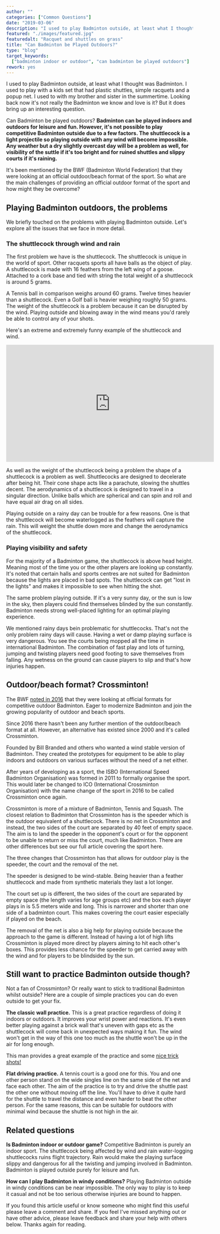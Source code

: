```yaml
---
author: ""
categories: ["Common Questions"]
date: "2019-03-06"
description: "I used to play Badminton outside, at least what I thought was Badminton. I used to play with a kids set that had plastic shuttles, simple racquets and a popup net. I used to with my brother and sister in the summertime. Looking back now it's not really the Badminton we know and love is it? But it does bring up an interesting question. Can Badminton be played outdoors?"
featured: "./images/featured.jpg"
featuredalt: "Racquet and shuttles on grass"
title: "Can Badminton be Played Outdoors?"
type: "blog"
target_keywords:
  ["badminton indoor or outdoor", "can badminton be played outdoors"]
rework: yes
---
```


I used to play Badminton outside, at least what I thought was Badminton. I used to play with a kids set that had plastic shuttles, simple racquets and a popup net. I used to with my brother and sister in the summertime. Looking back now it's not really the Badminton we know and love is it? But it does bring up an interesting question.

Can Badminton be played outdoors? **Badminton can be played indoors and outdoors for leisure and fun. However, it's not possible to play competitive Badminton outside due to a few factors. The shuttlecock is a light projectile so playing outside with any wind will become impossible. Any weather but a dry slightly overcast day will be a problem as well, for visibility of the suttle if it's too bright and for ruined shuttles and slippy courts if it's raining.**

It's been mentioned by the BWF (Badminton World Federation) that they were looking at an official outdoor/beach format of the sport. So what are the main challenges of providing an official outdoor format of the sport and how might they be overcome?

## Playing Badminton outdoors, the problems

We briefly touched on the problems with playing Badminton outside. Let's explore all the issues that we face in more detail.

### The shuttlecock through wind and rain

The first problem we have is the shuttlecock. The shuttlecock is unique in the world of sport. Other racquets sports all have balls as the object of play. A shuttlecock is made with 16 feathers from the left wing of a goose. Attached to a cork base and tied with string the total weight of a shuttlecock is around 5 grams.

A Tennis ball in comparison weighs around 60 grams. Twelve times heavier than a shuttlecock. Even a Golf ball is heavier weighing roughly 50 grams. The weight of the shuttlecock is a problem because it can be disrupted by the wind. Playing outside and blowing away in the wind means you'd rarely be able to control any of your shots.

Here's an extreme and extremely funny example of the shuttlecock and wind.

<iframe width="560" height="315" src="https://www.youtube.com/embed/AD0dID7T4f8" frameborder="0" allow="accelerometer; autoplay; encrypted-media; gyroscope; picture-in-picture" allowfullscreen></iframe>

As well as the weight of the shuttlecock being a problem the shape of a shuttlecock is a problem as well. Shuttlecocks are designed to decelerate after being hit. Their cone shape acts like a parachute, slowing the shuttles decent. The aerodynamics of a shuttlecock is designed to travel in a singular direction. Unlike balls which are spherical and can spin and roll and have equal air drag on all sides.

Playing outside on a rainy day can be trouble for a few reasons. One is that the shuttlecock will become waterlogged as the feathers will capture the rain. This will weight the shuttle down more and change the aerodynamics of the shuttlecock.

### Playing visibility and safety

For the majority of a Badminton game, the shuttlecock is above head height. Meaning most of the time you or the other players are looking up constantly. It's noted that certain halls and sports centres are not suited for Badminton because the lights are placed in bad spots. The shuttlecock can get "lost in the lights" and makes it impossible to see when hitting the shot.

The same problem playing outside. If it's a very sunny day, or the sun is low in the sky, then players could find themselves blinded by the sun constantly. Badminton needs strong well-placed lighting for an optimal playing experience.

We mentioned rainy days bein problematic for shuttlecocks. That's not the only problem rainy days will cause. Having a wet or damp playing surface is very dangerous. You see the courts being mopped all the time in international Badminton. The combination of fast play and lots of turning, jumping and twisting players need good footing to save themselves from falling. Any wetness on the ground can cause players to slip and that's how injuries happen.

## Outdoor/beach format? Crossminton!

The BWF [noted in 2016](https://bwfbadminton.com/news-single/2016/07/14/bwf-to-explore-outdoor-and-online-options/) that they were looking at official formats for competitive outdoor Badminton. Eager to modernize Badminton and join the growing popularity of outdoor and beach sports.

Since 2016 there hasn't been any further mention of the outdoor/beach format at all. However, an alternative has existed since 2000 and it's called Crossminton.

Founded by Bill Branded and others who wanted a wind stable version of Badminton. They created the prototypes for equipment to be able to play indoors and outdoors on various surfaces without the need of a net either.

After years of developing as a sport, the ISBO (International Speed Badminton Organisation) was formed in 2011 to formally organise the sport. This would later be changed to ICO (International Crossminton Organisation) with the name change of the sport in 2016 to be called Crossminton once again.

Crossminton is more of a mixture of Badminton, Tennis and Squash. The closest relation to Badminton that Crossminton has is the speeder which is the outdoor equivalent of a shuttlecock. There is no net in Crossminton and instead, the two sides of the court are separated by 40 feet of empty space. The aim is to land the speeder in the opponent's court or for the opponent to be unable to return or miss the court, much like Badminton. There are other differences but see our full article covering the sport here.

The three changes that Crossminton has that allows for outdoor play is the speeder, the court and the removal of the net.

The speeder is designed to be wind-stable. Being heavier than a feather shuttlecock and made from synthetic materials they last a lot longer.

The court set up is different, the two sides of the court are separated by empty space (the length varies for age groups etc) and the box each player plays in is 5.5 meters wide and long. This is narrower and shorter than one side of a badminton court. This makes covering the court easier especially if played on the beach.

The removal of the net is also a big help for playing outside because the approach to the game is different. Instead of having a lot of high lifts Crossminton is played more direct by players aiming to hit each other's boxes. This provides less chance for the speeder to get carried away with the wind and for players to be blindsided by the sun.

## Still want to practice Badminton outside though?

Not a fan of Crossminton? Or really want to stick to traditional Badminton whilst outside? Here are a couple of simple practices you can do even outside to get your fix.

**The classic wall practice.** This is a great practice regardless of doing it indoors or outdoors. It improves your wrist power and reactions. It's even better playing against a brick wall that's uneven with gaps etc as the shuttlecock will come back in unexpected ways making it fun. The wind won't get in the way of this one too much as the shuttle won't be up in the air for long enough.

This man provides a great example of the practice and some [nice trick shots!](https://www.facebook.com/467332073676691/videos/404575113647138/)

**Flat driving practice.** A tennis court is a good one for this. You and one other person stand on the wide singles line on the same side of the net and face each other. The aim of the practice is to try and drive the shuttle past the other one without moving off the line. You'll have to drive it quite hard for the shuttle to travel the distance and even harder to beat the other person. For the same reasons, this can be suitable for outdoors with minimal wind because the shuttle is not high in the air.

## Related questions

**Is Badminton indoor or outdoor game?** Competitive Badminton is purely an indoor sport. The shuttlecock being affected by wind and rain water-logging shuttlecocks ruins flight trajectory. Rain would make the playing surface slippy and dangerous for all the twisting and jumping involved in Badminton. Badminton is played outside purely for leisure and fun.

**How can I play Badminton in windy conditions?** Playing Badminton outside in windy conditions can be near impossible. The only way to play is to keep it casual and not be too serious otherwise injuries are bound to happen.

If you found this article useful or know someone who might find this useful please leave a comment and share. If you feel I've missed anything out or have other advice, please leave feedback and share your help with others below. Thanks again for reading.
